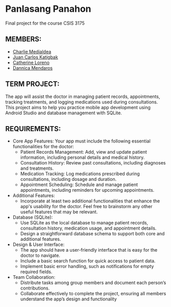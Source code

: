 # Panlasang Panahon
Final project for the course CSIS 3175

## MEMBERS:
* [Charlie Medialdea](https://github.com/charlz1202)
* [Juan Carlos Katigbak](https://github.com/juancarloskatigbak8)
* [Catherine Loreno](https://github.com/ekcentrix)
* [Dannica Mendaros]() 

## TERM PROJECT:
The app will assist the doctor in managing patient records, appointments, tracking treatments, and logging medications used during consultations. This project aims to help you practice mobile app development using Android Studio and database management with SQLite.

## REQUIREMENTS:
- Core App Features: Your app must include the following essential functionalities for the doctor:
  * Patient Records Management: Add, view and update patient information, including personal details and medical history.
  * Consultation History: Review past consultations, including diagnoses and treatments.
  * Medication Tracking: Log medications prescribed during consultations, including dosage and duration.
  * Appointment Scheduling: Schedule and manage patient appointments, including reminders for upcoming appointments.
- Additional Features:
  * Incorporate at least two additional functionalities that enhance the app's usability for the doctor. Feel free to brainstorm any other useful features that may be relevant.
- Database (SQLite):
  * Use SQLite as the local database to manage patient records, consultation history, medication usage, and appointment details.
  * Design a straightforward database schema to support both core and additional features.
- Design & User Interface:
  * The app should have a user-friendly interface that is easy for the doctor to navigate.
  * Include a basic search function for quick access to patient data.
  * Implement basic error handling, such as notifications for empty required fields.
- Team Collaboration:
  * Distribute tasks among group members and document each person’s contributions.
  * Collaborate effectively to complete the project, ensuring all members understand the app’s design and functionality
